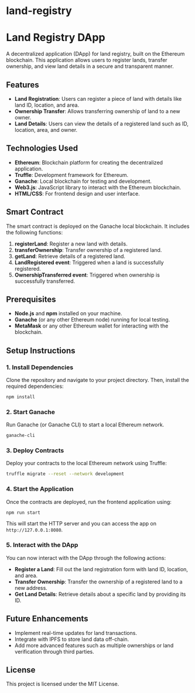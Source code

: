 # land-registry

# Land Registry DApp

A decentralized application (DApp) for land registry, built on the Ethereum blockchain. This application allows users to register lands, transfer ownership, and view land details in a secure and transparent manner.

## Features
- **Land Registration**: Users can register a piece of land with details like land ID, location, and area.
- **Ownership Transfer**: Allows transferring ownership of land to a new owner.
- **Land Details**: Users can view the details of a registered land such as ID, location, area, and owner.

## Technologies Used
- **Ethereum**: Blockchain platform for creating the decentralized application.
- **Truffle**: Development framework for Ethereum.
- **Ganache**: Local blockchain for testing and development.
- **Web3.js**: JavaScript library to interact with the Ethereum blockchain.
- **HTML/CSS**: For frontend design and user interface.

## Smart Contract
The smart contract is deployed on the Ganache local blockchain. It includes the following functions:
1. **registerLand**: Register a new land with details.
2. **transferOwnership**: Transfer ownership of a registered land.
3. **getLand**: Retrieve details of a registered land.
4. **LandRegistered event**: Triggered when a land is successfully registered.
5. **OwnershipTransferred event**: Triggered when ownership is successfully transferred.

## Prerequisites
- **Node.js** and **npm** installed on your machine.
- **Ganache** (or any other Ethereum node) running for local testing.
- **MetaMask** or any other Ethereum wallet for interacting with the blockchain.

## Setup Instructions

### 1. Install Dependencies
Clone the repository and navigate to your project directory. Then, install the required dependencies:

```bash
npm install
```

### 2. Start Ganache
Run Ganache (or Ganache CLI) to start a local Ethereum network.

```bash
ganache-cli
```

### 3. Deploy Contracts
Deploy your contracts to the local Ethereum network using Truffle:

```bash
truffle migrate --reset --network development
```

### 4. Start the Application
Once the contracts are deployed, run the frontend application using:

```bash
npm run start
```

This will start the HTTP server and you can access the app on `http://127.0.0.1:8080`.

### 5. Interact with the DApp
You can now interact with the DApp through the following actions:
- **Register a Land**: Fill out the land registration form with land ID, location, and area.
- **Transfer Ownership**: Transfer the ownership of a registered land to a new address.
- **Get Land Details**: Retrieve details about a specific land by providing its ID.

## Future Enhancements
- Implement real-time updates for land transactions.
- Integrate with IPFS to store land data off-chain.
- Add more advanced features such as multiple ownerships or land verification through third parties.

## License
This project is licensed under the MIT License.
